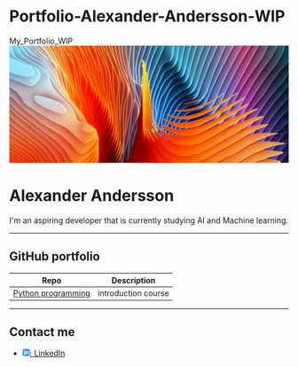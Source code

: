 # Portfolio-Alexander-Andersson-WIP
My_Portfolio_WIP
![Header image](assets/thead.jpg)


# Alexander Andersson

I'm an aspiring developer that is currently studying AI and Machine learning.


---

## GitHub portfolio

| Repo                           | Description                        |
| ------------------------------ | ---------------------------------- |
| [Python programming][pytprog]  | introduction course                |


<!-- | [Programmering 1][prog1]           | first programming course (gymnasiet)   | -->

[pytprog]: https://github.com/Rufshod/Python-Alexander-Andersson.git
 

---

## Contact me

- [![linkedIn icon](assets/linkedIn-icon.png): LinkedIn][linkedin]

[linkedin]: https://www.linkedin.com/in/alexander-andersson-590b4a249/
